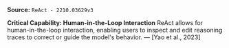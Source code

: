 **Source:** `ReAct - 2210.03629v3`

**Critical Capability: Human-in-the-Loop Interaction**
ReAct allows for human-in-the-loop interaction, enabling users to inspect and edit reasoning traces to correct or guide the model's behavior. — [Yao et al., 2023]
